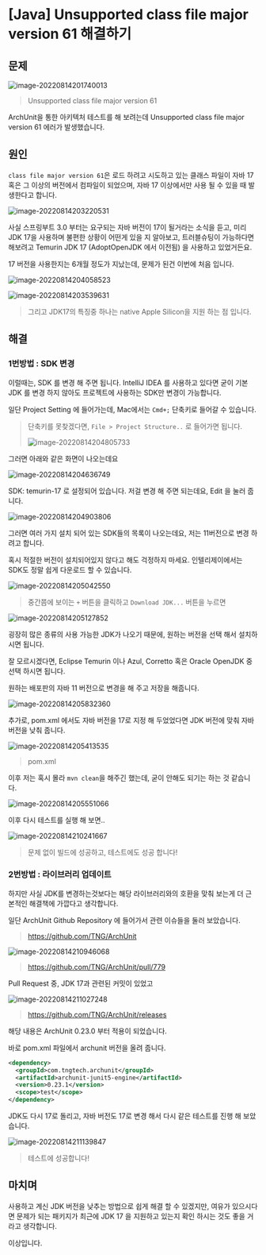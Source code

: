 # [Java] Unsupported class file major version 61 해결하기

## 문제 

![image-20220814201740013](https://raw.githubusercontent.com/Shane-Park/mdblog/main/devlife/todayError/20220814.assets/image-20220814201740013.webp)

> Unsupported class file major version 61

ArchUnit을 통한 아키텍처 테스트를 해 보려는데 Unsupported class file major version 61 에러가 발생했습니다.

## 원인

`class file major version 61`은 로드 하려고 시도하고 있는 클래스 파일이 자바 17 혹은 그 이상의 버전에서 컴파일이 되었으며, 자바 17 이상에서만 사용 될 수 있을 때 발생한다고 합니다.

![image-20220814203220531](https://raw.githubusercontent.com/Shane-Park/mdblog/main/devlife/todayError/20220814.assets/image-20220814203220531.webp)

사실 스프링부트 3.0 부터는 요구되는 자바 버전이 17이 될거라는 소식을 듣고, 미리 JDK 17을 사용하며 불편한 상황이 어떤게 있을 지 알아보고, 트러블슈팅이 가능하다면 해보려고 Temurin JDK 17 (AdoptOpenJDK 에서 이전됨) 을 사용하고 있었거든요.

17 버전을 사용한지는 6개월 정도가 지났는데, 문제가 된건 이번에 처음 입니다.

![image-20220814204058523](https://raw.githubusercontent.com/Shane-Park/mdblog/main/devlife/todayError/20220814.assets/image-20220814204058523.webp)

![image-20220814203539631](https://raw.githubusercontent.com/Shane-Park/mdblog/main/devlife/todayError/20220814.assets/image-20220814203539631.webp)

> 그리고 JDK17의 특징중 하나는 native Apple Silicon을 지원 하는 점 입니다.

## 해결

### 1번방법 : SDK 변경

이럴때는, SDK 를 변경 해 주면 됩니다. IntelliJ IDEA 를 사용하고 있다면 굳이 기본 JDK 를 변경 하지 않아도 프로젝트에 사용하는 SDK만 변경이 가능합니다.

일단 Project Setting 에 들어가는데, Mac에서는  `Cmd+;` 단축키로 들어갈 수 있습니다.

> 단축키를 못찾겠다면, `File > Project Structure..` 로 들어가면 됩니다.
>
> ![image-20220814204805733](https://raw.githubusercontent.com/Shane-Park/mdblog/main/devlife/todayError/20220814.assets/image-20220814204805733.webp)

그러면 아래와 같은 화면이 나오는데요

![image-20220814204636749](https://raw.githubusercontent.com/Shane-Park/mdblog/main/devlife/todayError/20220814.assets/image-20220814204636749.webp)

SDK: temurin-17 로 설정되어 있습니다. 저걸 변경 해 주면 되는데요, Edit 을 눌러 줍니다.

![image-20220814204903806](https://raw.githubusercontent.com/Shane-Park/mdblog/main/devlife/todayError/20220814.assets/image-20220814204903806.webp)

그러면 여러 가지 설치 되어 있는 SDK들의 목록이 나오는데요, 저는 11버전으로 변경 하려고 합니다.

혹시 적절한 버전이 설치되어있지 않다고 해도 걱정하지 마세요. 인텔리제이에서는 SDK도 정말 쉽게 다운로드 할 수 있습니다.

![image-20220814205042550](https://raw.githubusercontent.com/Shane-Park/mdblog/main/devlife/todayError/20220814.assets/image-20220814205042550.webp)

>  중간쯤에 보이는 `+` 버튼을 클릭하고 `Download JDK...` 버튼을 누르면

![image-20220814205127852](https://raw.githubusercontent.com/Shane-Park/mdblog/main/devlife/todayError/20220814.assets/image-20220814205127852.webp)

굉장히 많은 종류의 사용 가능한 JDK가 나오기 때문에, 원하는 버전을 선택 해서 설치하시면 됩니다.

잘 모르시겠다면, Eclipse Temurin 이나 Azul, Corretto 혹은 Oracle OpenJDK 중 선택 하시면 됩니다.

원하는 배포판의 자바 11 버전으로 변경을 해 주고 저장을 해줍니다.

![image-20220814205832360](https://raw.githubusercontent.com/Shane-Park/mdblog/main/devlife/todayError/20220814.assets/image-20220814205832360.webp)

추가로, pom.xml 에서도 자바 버전을 17로 지정 해 두었었다면 JDK 버전에 맞춰 자바 버전을 낮춰 줍니다.

![image-20220814205413535](https://raw.githubusercontent.com/Shane-Park/mdblog/main/devlife/todayError/20220814.assets/image-20220814205413535.webp)

> pom.xml

이후 저는 혹시 몰라 `mvn clean`을 해주긴 했는데, 굳이 안해도 되기는 하는 것 같습니다.

![image-20220814205551066](https://raw.githubusercontent.com/Shane-Park/mdblog/main/devlife/todayError/20220814.assets/image-20220814205551066.webp)

이후 다시 테스트를 실행 해 보면..

![image-20220814210241667](https://raw.githubusercontent.com/Shane-Park/mdblog/main/devlife/todayError/20220814.assets/image-20220814210241667.webp)

> 문제 없이 빌드에 성공하고, 테스트에도 성공 합니다!

### 2번방법 : 라이브러리 업데이트

하지만 사실 JDK를 변경하는것보다는 해당 라이브러리와의 호환을 맞춰 보는게 더 근본적인 해결책에 가깝다고 생각합니다. 

일단 ArchUnit Github Repository 에 들어가서 관련 이슈들을 둘러 보았습니다.

> https://github.com/TNG/ArchUnit

![image-20220814210946068](https://raw.githubusercontent.com/Shane-Park/mdblog/main/devlife/todayError/20220814.assets/image-20220814210946068.webp)

> https://github.com/TNG/ArchUnit/pull/779

Pull Request 중, JDK 17과 관련된 커밋이 있었고

![image-20220814211027248](https://raw.githubusercontent.com/Shane-Park/mdblog/main/devlife/todayError/20220814.assets/image-20220814211027248.webp)

>  https://github.com/TNG/ArchUnit/releases

해당 내용은 ArchUnit 0.23.0 부터 적용이 되었습니다.

바로 pom.xml 파일에서 archunit 버전을 올려 줍니다.

```xml
<dependency>
  <groupId>com.tngtech.archunit</groupId>
  <artifactId>archunit-junit5-engine</artifactId>
  <version>0.23.1</version>
  <scope>test</scope>
</dependency>
```

JDK도 다시 17로 돌리고, 자바 버전도 17로 변경 해서 다시 같은 테스트를 진행 해 보았습니다.

![image-20220814211139847](https://raw.githubusercontent.com/Shane-Park/mdblog/main/devlife/todayError/20220814.assets/image-20220814211139847.webp)

> 테스트에 성공합니다!

## 마치며

사용하고 계신 JDK 버전을 낮추는 방법으로 쉽게 해결 할 수 있겠지만, 여유가 있으시다면 문제가 되는 패키지가 최근에 JDK 17 을 지원하고 있는지 확인 하시는 것도 좋을 거라고 생각합니다.

이상입니다.